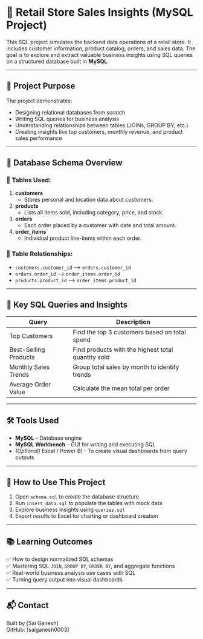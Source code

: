 # 🛒 Retail Store Sales Insights (MySQL Project)

This SQL project simulates the backend data operations of a retail store. It includes customer information, product catalog, orders, and sales data. The goal is to explore and extract valuable business insights using SQL queries on a structured database built in **MySQL**.

---

## 🎯 Project Purpose

The project demonstrates:
- Designing relational databases from scratch
- Writing SQL queries for business analysis
- Understanding relationships between tables (JOINs, GROUP BY, etc.)
- Creating insights like top customers, monthly revenue, and product sales performance

---

## 🧱 Database Schema Overview

### 📁 Tables Used:

1. **customers**
   - Stores personal and location data about customers.
2. **products**
   - Lists all items sold, including category, price, and stock.
3. **orders**
   - Each order placed by a customer with date and total amount.
4. **order_items**
   - Individual product line-items within each order.

### 🔗 Table Relationships:
- `customers.customer_id` ⟶ `orders.customer_id`
- `orders.order_id` ⟶ `order_items.order_id`
- `products.product_id` ⟶ `order_items.product_id`

---

## 🔑 Key SQL Queries and Insights

| Query | Description |
|-------|-------------|
| Top Customers | Find the top 3 customers based on total spend |
| Best-Selling Products | Find products with the highest total quantity sold |
| Monthly Sales Trends | Group total sales by month to identify trends |
| Average Order Value | Calculate the mean total per order |

---

## 🛠️ Tools Used

- **MySQL** – Database engine
- **MySQL Workbench** – GUI for writing and executing SQL
- *(Optional)* Excel / Power BI – To create visual dashboards from query outputs

---

## 🚀 How to Use This Project

1. Open `schema.sql` to create the database structure
2. Run `insert_data.sql` to populate the tables with mock data
3. Explore business insights using `queries.sql`
4. Export results to Excel for charting or dashboard creation

---

## 📚 Learning Outcomes

✅ How to design normalized SQL schemas  
✅ Mastering SQL `JOIN`, `GROUP BY`, `ORDER BY`, and aggregate functions  
✅ Real-world business analysis use cases with SQL  
✅ Turning query output into visual dashboards

---

## 📬 Contact

Built by [Sai Ganesh]   
GitHub: [saiganesh0003]

